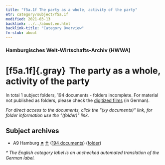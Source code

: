 ```yaml
---
title: "f5a.1f The party as a whole, activity of the party"
etr: category/subject/f5a.1f
modified: 2021-03-13
backlink: ../../about.en.html
backlink-title: "Category Overview"
fn-stub: about
---
```


### Hamburgisches Welt-Wirtschafts-Archiv (HWWA)
# [f5a.1f]{.gray}&#8201; The party as a whole, activity of the party&#160; 





In total 1 subject folders, 194 documents - folders incomplete.
For material not published as folders, please check the [digitized films](/film/h1_sh) (in German).

_For direct access to the documents, click the "(xy documents)" link, for folder information use the "(folder)" link._

## Subject archives


- A9 Hamburg [**&nearr;**](../../../geo/i/140905/about.en.html "Hamburg (all folders)") [**&uarr;**](../../../geo/about.en.html#A9 "Country category system") (<a href="https://pm20.zbw.eu/dfgview/sh/140905,144427" title="about: Hamburg : The party as a whole, activity of the party" target="_blank">194 documents</a>) ([folder](http://purl.org/pressemappe20/folder/sh/140905,144427))


_* The English category label is an unchecked automated translation of the German label._

